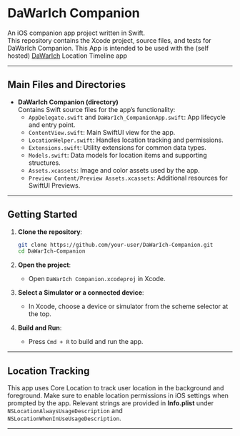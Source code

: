 # DaWarIch Companion

An iOS companion app project written in Swift.  
This repository contains the Xcode project, source files, and tests for DaWarIch Companion.
This App is intended to be used with the (self hosted) [DaWarIch](https://github.com/Freika/dawarich) Location Timeline app

---

## Main Files and Directories

- **DaWarIch Companion (directory)**  
  Contains Swift source files for the app’s functionality:
  - `AppDelegate.swift` and `DaWarIch_CompanionApp.swift`: App lifecycle and entry point.
  - `ContentView.swift`: Main SwiftUI view for the app.
  - `LocationHelper.swift`: Handles location tracking and permissions.
  - `Extensions.swift`: Utility extensions for common data types.
  - `Models.swift`: Data models for location items and supporting structures.
  - `Assets.xcassets`: Image and color assets used by the app.
  - `Preview Content/Preview Assets.xcassets`: Additional resources for SwiftUI Previews.

---

## Getting Started

1. **Clone the repository**:
   ```bash
   git clone https://github.com/your-user/DaWarIch-Companion.git
   cd DaWarIch-Companion
   ```
2. **Open the project**:
   - Open `DaWarIch Companion.xcodeproj` in Xcode.

3. **Select a Simulator or a connected device**:
   - In Xcode, choose a device or simulator from the scheme selector at the top.

4. **Build and Run**:
   - Press `Cmd + R` to build and run the app.

---

## Location Tracking

This app uses Core Location to track user location in the background and foreground. Make sure to enable location permissions in iOS settings when prompted by the app. Relevant strings are provided in **Info.plist** under `NSLocationAlwaysUsageDescription` and `NSLocationWhenInUseUsageDescription`.

---
